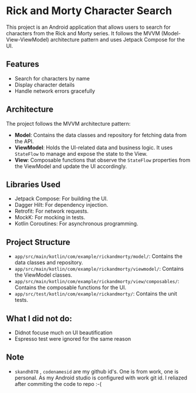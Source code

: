 # Rick and Morty Character Search

This project is an Android application that allows users to search for characters from the Rick and Morty series. It follows the MVVM (Model-View-ViewModel) architecture pattern and uses Jetpack Compose for the UI.

## Features

- Search for characters by name
- Display character details
- Handle network errors gracefully

## Architecture

The project follows the MVVM architecture pattern:

- **Model**: Contains the data classes and repository for fetching data from the API.
- **ViewModel**: Holds the UI-related data and business logic. It uses `StateFlow` to manage and expose the state to the View.
- **View**: Composable functions that observe the `StateFlow` properties from the ViewModel and update the UI accordingly.

## Libraries Used

- Jetpack Compose: For building the UI.
- Dagger Hilt: For dependency injection.
- Retrofit: For network requests.
- MockK: For mocking in tests.
- Kotlin Coroutines: For asynchronous programming.


## Project Structure

- `app/src/main/kotlin/com/example/rickandmorty/model/`: Contains the data classes and repository.
- `app/src/main/kotlin/com/example/rickandmorty/viewmodel/`: Contains the ViewModel classes.
- `app/src/main/kotlin/com/example/rickandmorty/view/composables/`: Contains the composable functions for the UI.
- `app/src/test/kotlin/com/example/rickandmorty/`: Contains the unit tests.


## What I did not do:

- Didnot focuse much on UI beautification
- Espresso test were ignored for the same reason

## Note
- `skandh078` , `codenamesid` are my github id's. One is from work, one is personal. As my Android studio is configured with work git id. I reliazed after commiting the code to repo :-(

  
 
